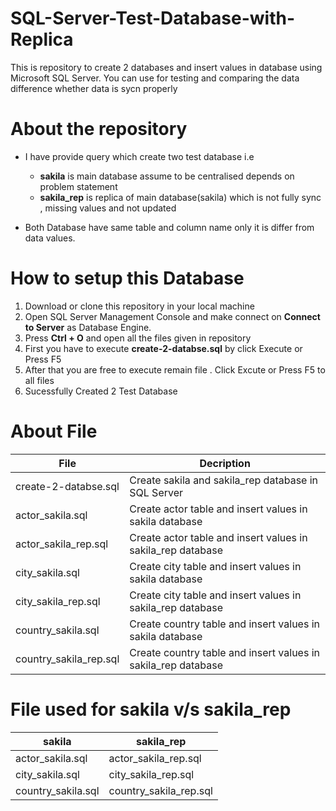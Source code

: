 # SQL-Server-Test-Database-with-Replica
This is repository to create 2 databases and insert values in database using  Microsoft SQL Server. You can use for testing and comparing the data difference  whether data is sycn properly

# About the repository
* I have provide query which create two test database i.e 
  * **sakila**  is main database assume to be centralised depends on problem statement
  * **sakila_rep** is replica of main database(sakila) which is not fully sync , missing values and not updated  
  
* Both Database have same table and column name only it is differ from data values. 

# How to setup this Database

1. Download or clone this repository in your local machine
2. Open SQL Server Management Console and make connect on **Connect to Server** as Database Engine.
3. Press **Ctrl + O** and open all the files given in repository
4. First you have to execute **create-2-databse.sql** by click Execute or Press F5
5. After that you are free to execute remain file . Click Excute or Press F5 to all files
6. Sucessfully Created 2 Test Database

# About File
| File                   | Decription                                                    |
|------------------------| --------------------------------------------------------------|
| create-2-databse.sql   | Create sakila and sakila_rep database in SQL Server           |
| actor_sakila.sql       | Create actor table and insert values in sakila database       |
| actor_sakila_rep.sql   | Create actor table and insert values in sakila_rep database   |
| city_sakila.sql        | Create city table and insert values in sakila database        |
| city_sakila_rep.sql    | Create city table and insert values in sakila_rep database    |
| country_sakila.sql     | Create country table and insert values in sakila database     |
| country_sakila_rep.sql | Create country table and insert values in sakila_rep database |

# File used for sakila v/s sakila_rep
| sakila             | sakila_rep             |
|--------------------|------------------------|
| actor_sakila.sql   | actor_sakila_rep.sql   |
| city_sakila.sql    | city_sakila_rep.sql    |
| country_sakila.sql | country_sakila_rep.sql |
